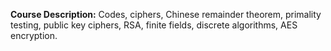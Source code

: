 **Course Description:** Codes, ciphers, Chinese remainder theorem, primality testing, public key ciphers, RSA, finite fields, discrete algorithms, AES encryption.